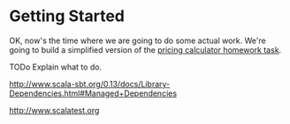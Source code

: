 # Getting Started

OK, now's the time where we are going to do some actual work. We're going to build a simplified version of the [pricing calculator homework task](http://take-home-test.herokuapp.com/new-product-engineer).

TODo Explain what to do.

http://www.scala-sbt.org/0.13/docs/Library-Dependencies.html#Managed+Dependencies


http://www.scalatest.org